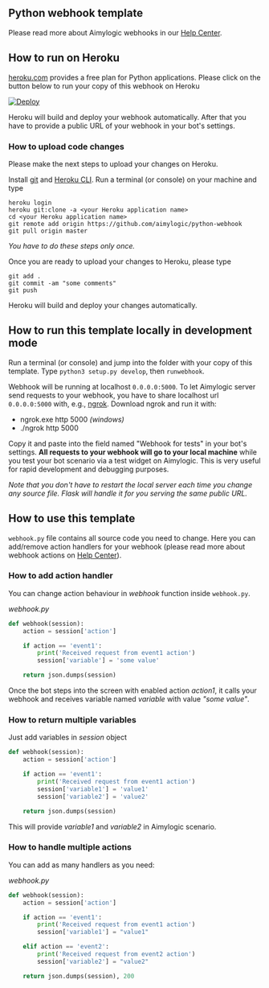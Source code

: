 ## Python webhook template

Please read more about Aimylogic webhooks in our [Help Center](https://help.aimylogic.com/en/article/webhook-14yx2uz/).

## How to run on Heroku
[heroku.com](http://heroku.com) provides a free plan for Python applications.
Please click on the button below to run your copy of this webhook on Heroku

[![Deploy](https://www.herokucdn.com/deploy/button.svg)](https://heroku.com/deploy?template=https://github.com/aimylogic/python-webhook)

Heroku will build and deploy your webhook automatically. After that you have to provide a public URL of your webhook in your bot's settings.

### How to upload code changes
Please make the next steps to upload your changes on Heroku.

Install [git](https://git-scm.com/downloads) and [Heroku CLI](https://devcenter.heroku.com/articles/heroku-cli#download-and-install).
Run a terminal (or console) on your machine and type

```
heroku login
heroku git:clone -a <your Heroku application name>
cd <your Heroku application name>
git remote add origin https://github.com/aimylogic/python-webhook
git pull origin master
```

_You have to do these steps only once._

Once you are ready to upload your changes to Heroku, please type

```
git add .
git commit -am "some comments"
git push
```

Heroku will build and deploy your changes automatically.

## How to run this template locally in development mode
Run a terminal (or console) and jump into the folder with your copy of this template.
Type `python3 setup.py develop`, then `runwebhook`.

Webhook will be running at localhost `0.0.0.0:5000`. To let Aimylogic server send requests to your webhook, you have to share localhost url `0.0.0.0:5000` with, e.g., [ngrok](https://ngrok.com/). Download ngrok and run it with:
* ngrok.exe http 5000 _(windows)_
* ./ngrok http 5000

Copy it and paste into the field named "Webhook for tests" in your bot's settings.
**All requests to your webhook will go to your local machine** while you test your bot scenario via a test widget on Aimylogic. This is very useful for rapid development and debugging purposes.

_Note that you don't have to restart the local server each time you change any source file. Flask will handle it for you serving the same public URL._

## How to use this template
`webhook.py` file contains all source code you need to change.
Here you can add/remove action handlers for your webhook (please read more about webhook actions on [Help Center](https://help.aimylogic.com/en/article/webhook-14yx2uz/)).

### How to add action handler
You can change action behaviour in _webhook_ function inside `webhook.py`. 

*webhook.py*
```python
def webhook(session):
    action = session['action']

    if action == 'event1':
        print('Received request from event1 action')
        session['variable'] = 'some value'

    return json.dumps(session)
```

Once the bot steps into the screen with enabled action _action1_, it calls your webhook and receives variable named _variable_ with value _"some value"_.

### How to return multiple variables
Just add variables in _session_ object

```python
def webhook(session):
    action = session['action']

    if action == 'event1':
        print('Received request from event1 action')
        session['variable1'] = 'value1'
        session['variable2'] = 'value2'

    return json.dumps(session)
```

This will provide _variable1_ and _variable2_ in Aimylogic scenario.

### How to handle multiple actions
You can add as many handlers as you need:


*webhook.py*
```python
def webhook(session):
    action = session['action']

    if action == 'event1':
        print('Received request from event1 action')
        session['variable1'] = "value1"

    elif action == 'event2':
        print('Received request from event2 action')
        session['variable2'] = "value2"

    return json.dumps(session), 200
```
